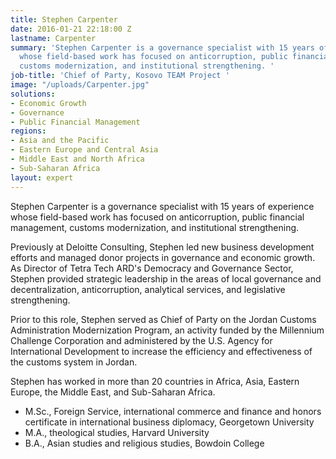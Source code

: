 ```yaml
---
title: Stephen Carpenter
date: 2016-01-21 22:18:00 Z
lastname: Carpenter
summary: 'Stephen Carpenter is a governance specialist with 15 years of experience
  whose field-based work has focused on anticorruption, public financial management,
  customs modernization, and institutional strengthening. '
job-title: 'Chief of Party, Kosovo TEAM Project '
image: "/uploads/Carpenter.jpg"
solutions:
- Economic Growth
- Governance
- Public Financial Management
regions:
- Asia and the Pacific
- Eastern Europe and Central Asia
- Middle East and North Africa
- Sub-Saharan Africa
layout: expert
---
```


Stephen Carpenter is a governance specialist with 15 years of experience whose field-based work has focused on anticorruption, public financial management, customs modernization, and institutional strengthening.

Previously at Deloitte Consulting, Stephen led new business development efforts and managed donor projects in governance and economic growth. As Director of Tetra Tech ARD's Democracy and Governance Sector, Stephen provided strategic leadership in the areas of local governance and decentralization, anticorruption, analytical services, and legislative strengthening.

Prior to this role, Stephen served as Chief of Party on the Jordan Customs Administration Modernization Program, an activity funded by the Millennium Challenge Corporation and administered by the U.S. Agency for International Development to increase the efficiency and effectiveness of the customs system in Jordan.

Stephen has worked in more than 20 countries in Africa, Asia, Eastern Europe, the Middle East, and Sub-Saharan Africa.

* M.Sc., Foreign Service, international commerce and finance and honors certificate in international business diplomacy, Georgetown University
* M.A., theological studies, Harvard University
* B.A., Asian studies and religious studies, Bowdoin College